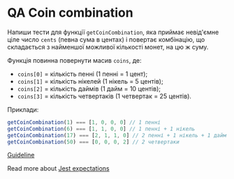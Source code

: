# QA Coin combination
Напиши тести для функції `getCoinCombination`, яка приймає невід'ємне ціле число
`cents` (певна сума в центах) і повертає комбінацію, що складається з найменшої
можливої кількості монет, на цю ж суму.

Функція повинна повернути масив `coins`, де:
- `coins[0]` = кількість пенні (1 пенні = 1 цент);
- `coins[1]` = кількість нікелей (1 нікель = 5 центів);
- `coins[2]` = кількість даймів (1 дайм = 10 центів);
- `coins[3]` = кількість четвертаків (1 четвертак = 25 центів).

Приклади:
```js
getCoinCombination(1) === [1, 0, 0, 0] // 1 пенні
getCoinCombination(6) === [1, 1, 0, 0] // 1 пенні + 1 нікель
getCoinCombination(17) === [2, 1, 1, 0] // 2 пенні + 1 нікель + 1 дайм
getCoinCombination(50) === [0, 0, 0, 2] // 2 четвертаки
```

[Guideline](https://github.com/mate-academy/js_task-guideline/blob/master/README.md)

Read more about [Jest expectations](https://jestjs.io/uk/docs/expect)
